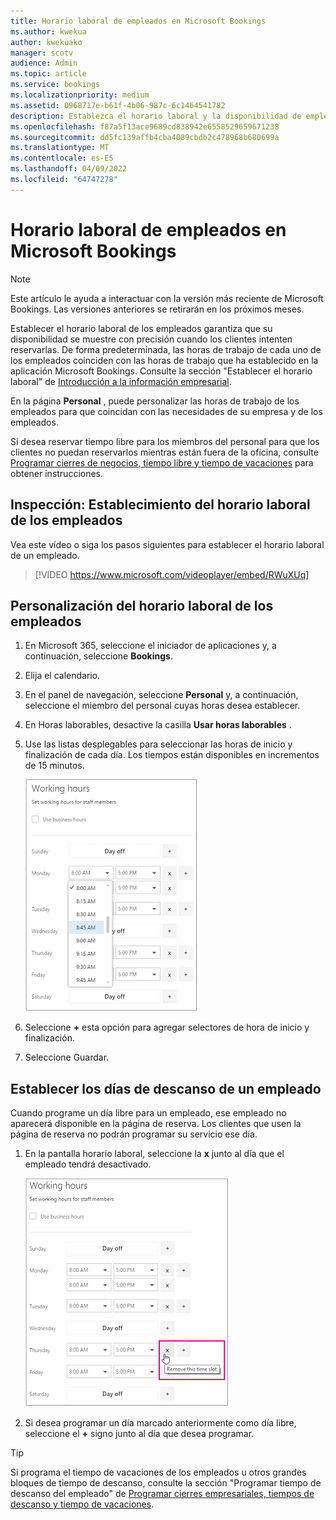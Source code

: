 ```yaml
---
title: Horario laboral de empleados en Microsoft Bookings
ms.author: kwekua
author: kwekuako
manager: scotv
audience: Admin
ms.topic: article
ms.service: bookings
ms.localizationpriority: medium
ms.assetid: 0968717e-b61f-4b06-987c-6c1464541782
description: Establezca el horario laboral y la disponibilidad de empleados en Microsoft Bookings.
ms.openlocfilehash: f87a5f13ace9689cd838942e6558529659671238
ms.sourcegitcommit: dd5fc139affb4cba4089cbdb2c478968b680699a
ms.translationtype: MT
ms.contentlocale: es-ES
ms.lasthandoff: 04/09/2022
ms.locfileid: "64747278"
---
```

# <a name="employee-working-hours-in-microsoft-bookings"></a>Horario laboral de empleados en Microsoft Bookings

> [!NOTE]
> Este artículo le ayuda a interactuar con la versión más reciente de Microsoft Bookings. Las versiones anteriores se retirarán en los próximos meses.

Establecer el horario laboral de los empleados garantiza que su disponibilidad se muestre con precisión cuando los clientes intenten reservarlas. De forma predeterminada, las horas de trabajo de cada uno de los empleados coinciden con las horas de trabajo que ha establecido en la aplicación Microsoft Bookings. Consulte la sección "Establecer el horario laboral" de [Introducción a la información empresarial](enter-business-information.md).

En la página **Personal** , puede personalizar las horas de trabajo de los empleados para que coincidan con las necesidades de su empresa y de los empleados.

Si desea reservar tiempo libre para los miembros del personal para que los clientes no puedan reservarlos mientras están fuera de la oficina, consulte [Programar cierres de negocios, tiempo libre y tiempo de vacaciones](schedule-closures-time-off-vacation.md) para obtener instrucciones.

## <a name="watch-set-employee-working-hours"></a>Inspección: Establecimiento del horario laboral de los empleados

Vea este vídeo o siga los pasos siguientes para establecer el horario laboral de un empleado.

> [!VIDEO https://www.microsoft.com/videoplayer/embed/RWuXUq]

## <a name="customize-employee-working-hours"></a>Personalización del horario laboral de los empleados

1. En Microsoft 365, seleccione el iniciador de aplicaciones y, a continuación, seleccione **Bookings**.

1. Elija el calendario.

1. En el panel de navegación, seleccione **Personal** y, a continuación, seleccione el miembro del personal cuyas horas desea establecer.

1. En Horas laborables, desactive la casilla **Usar horas laborables** .

1. Use las listas desplegables para seleccionar las horas de inicio y finalización de cada día. Los tiempos están disponibles en incrementos de 15 minutos.

   ![Imagen de Bookings pantalla de horas de trabajo del personal.](../media/bookings-staff-hours.png)

1. Seleccione **+** esta opción para agregar selectores de hora de inicio y finalización.

1. Seleccione Guardar.

## <a name="set-an-employees-days-off"></a>Establecer los días de descanso de un empleado

Cuando programe un día libre para un empleado, ese empleado no aparecerá disponible en la página de reserva. Los clientes que usen la página de reserva no podrán programar su servicio ese día.

1. En la pantalla horario laboral, seleccione la **x** junto al día que el empleado tendrá desactivado.

   ![Imagen de Bookings pantalla de horas de trabajo del personal con el mouse sobre el botón x.](../media/bookings-staff-time-off.png)

1. Si desea programar un día marcado anteriormente como día libre, seleccione el **+** signo junto al día que desea programar.

> [!TIP]
> Si programa el tiempo de vacaciones de los empleados u otros grandes bloques de tiempo de descanso, consulte la sección "Programar tiempo de descanso del empleado" de [Programar cierres empresariales, tiempos de descanso y tiempo de vacaciones](schedule-closures-time-off-vacation.md#schedule-employee-time-off).
